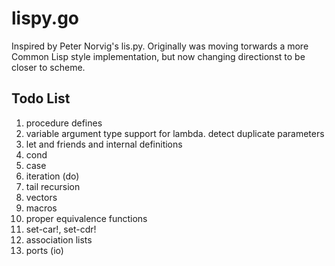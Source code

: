 # lispy.go

Inspired by Peter Norvig's lis.py. Originally was moving torwards a
more Common Lisp style implementation, but now changing directionst to
be closer to scheme.

## Todo List

1. procedure defines
2. variable argument type support for lambda. detect duplicate parameters
3. let and friends and internal definitions
4. cond
5. case
6. iteration (do)
7. tail recursion
8. vectors
9. macros
10. proper equivalence functions
11. set-car!, set-cdr!
12. association lists
13. ports (io)

